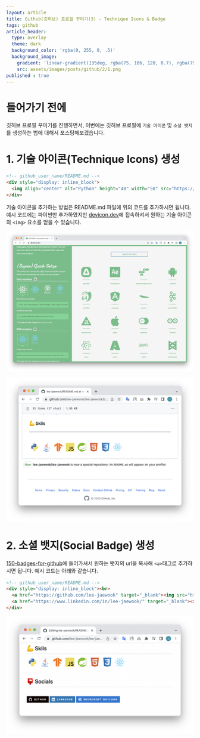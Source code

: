 ```yaml
---
layout: article
title: Github(깃허브) 프로필 꾸미기(3) - Technique Icons & Badge
tags: github
article_header:
  type: overlay
  theme: dark
  background_color: 'rgba(0, 255, 0, .5)'
  background_image:
    gradient: 'linear-gradient(135deg, rgba(75, 106, 120, 0.7), rgba(75, 106, 120, 1.0))'
    src: assets/images/posts/github/2/1.png
published : true
---
```

# 들어가기 전에
깃허브 프로필 꾸미기를 진행하면서, 이번에는 깃허브 프로필에 `기술 아이콘` 및 `소셜 뱃지`를 생성하는 법에 대해서 포스팅해보겠습니다.

<!--more-->
# 1. 기술 아이콘(Technique Icons) 생성
```markdown
<!-- github_user_name/README.md -->
<div style="display: inline_block">
  <img align="center" alt="Python" height="40" width="50" src="https://cdn.jsdelivr.net/gh/devicons/devicon/icons/python/python-original.svg">
</div>
```

기술 아이콘을 추가하는 방법은 README.md 파일에 위의 코드를 추가하시면 됩니다. 예시 코드에는 파이썬만 추가하였지만 [devicon.dev](https://devicon.dev/)에 접속하셔서 원하는 기술 아이콘의 `<img>` 요소를 얻을 수 있습니다.

![](/assets/images/posts/github/3/2.png)

![](/assets/images/posts/github/3/1.png)

# 2. 소셜 뱃지(Social Badge) 생성
[150-badges-for-github](https://devicon.dev/)에 들어가셔서 원하는 뱃지의 url을 복사해 `<a>`태그로 추가하시면 됩니다. 예시 코드는 아래와 같습니다.

```markdown
<!-- github_user_name/README.md -->
<div style="display: inline_block"><br>
  <a href="https://github.com/lee-jaewook" target="_blank"><img src="https://img.shields.io/badge/GitHub-100000?style=for-the-badge&logo=github&logoColor=white" target="_blank"></a>
  <a href="https://www.linkedin.com/in/lee-jaewook/" target="_blank"><img src="https://img.shields.io/badge/LinkedIn-0077B5?style=for-the-badge&logo=linkedin&logoColor=white" target="_blank"></a>
</div>
```
![](/assets/images/posts/github/3/3.png)
